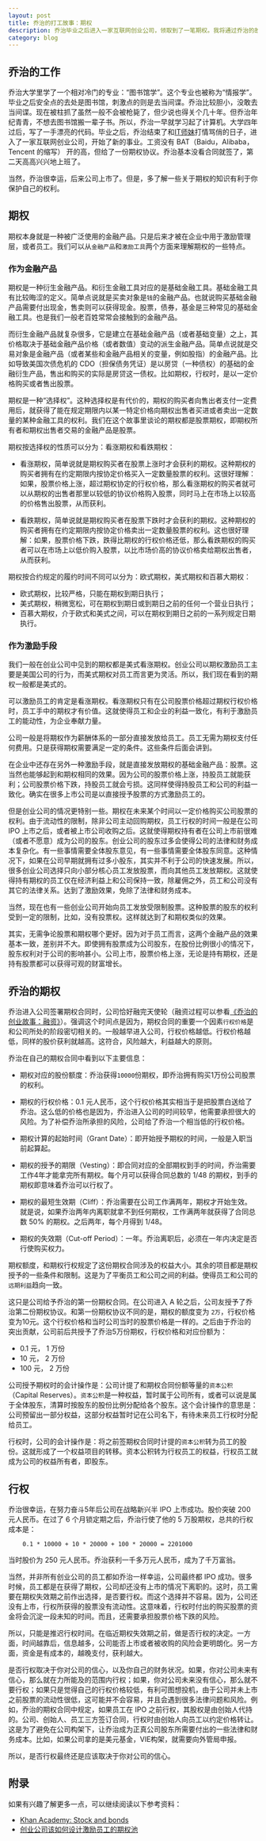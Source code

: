 ```yaml
---
layout: post
title: 乔治的打工故事：期权
description: 乔治毕业之后进入一家互联网创业公司，领取到了一笔期权。我将通过乔治的故事了解一下期权
category: blog
---
```


## 乔治的工作

乔治大学里学了一个相对冷门的专业：“图书馆学”。这个专业也被称为“情报学”。毕业之后安全点的去处是图书馆，刺激点的则是去当间谍。乔治比较胆小，没敢去当间谍。现在被柱抓了虽然一般不会被枪毙了，但少说也得关个几十年。但乔治年纪青青，不想去图书馆搬一辈子书。所以，乔治一早就学习起了计算机。大学四年过后，写了一手漂亮的代码。毕业之后，乔治结束了和[IT师妹](https://www.douban.com/note/128883437/)打情骂俏的日子，进入了一家互联网创业公司，开始了新的事业。工资没有 BAT（Baidu，Alibaba，Tencent 的缩写） 开的高，但给了一份期权协议。乔治基本没看合同就签了，第二天高高兴兴地上班了。

当然，乔治很幸运，后来公司上市了。但是，多了解一些关于期权的知识有利于你保护自己的权利。

## 期权

期权本身就是一种被广泛使用的金融产品。只是后来才被在企业中用于激励管理层，或者员工。我们可以从`金融产品`和`激励工具`两个方面来理解期权的一些特点。

### 作为金融产品

期权是一种衍生金融产品。和衍生金融工具对应的是基础金融工具。基础金融工具有比较晦涩的定义。简单点说就是买卖对象是`钱`的金融产品。也就说购买基础金融产品需要付出现金，售卖则可以获得现金。股票，债券，基金是三种常见的基础金融工具。也是我们一般老百姓常常会接触到的金融产品。

而衍生金融产品就复杂很多，它是建立在基础金融产品（或者基础变量）之上，其价格取决于基础金融产品价格（或者数值）变动的派生金融产品。简单点说就是交易对象是金融产品（或者某些和金融产品相关的变量，例如股指）的金融产品。比如导致美国次债危机的 CDO（担保债务凭证）是以房贷（一种债权）的基础的金融衍生产品，售出和购买的实际是房贷这一债权。比如期权，行权时，是以一定价格购买或者售出股票。

期权是一种“选择权”。这种选择权是有代价的，期权的购买者向售出者支付一定费用后，就获得了能在规定期限内以某一特定价格向期权出售者买进或者卖出一定数量的某种金融工具的权利。我们在这个故事里谈论的期权都是股票期权，即期权所有者和期权出售者交易的金融产品是股票。

期权按选择权的性质可以分为：看涨期权和看跌期权：

- 看涨期权，简单说就是期权购买者在股票上涨时才会获利的期权。这种期权的购买者拥有在约定期限内按协定价格买入一定数量股票的权利。这很好理解：如果，股票价格上涨，超过期权协定的行权价格，那么看涨期权的购买者就可以从期权的出售者那里以较低的协议价格购入股票，同时马上在市场上以较高的价格售出股票，从而获利。

- 看跌期权，简单说就是期权购买者在股票下跌时才会获利的期权。这种期权的购买者拥有在约定期限内按协定价格卖出一定数量股票的权利。这也很好理解：如果，股票价格下跌，跌得比期权的行权价格还低，那么看跌期权的购买者可以在市场上以低价购入股票，以比市场价高的协议价格卖给期权出售者，从而获利。

期权按合约规定的履约时间不同可以分为：欧式期权，美式期权和百慕大期权：

- 欧式期权，比较严格，只能在期权到期日执行；
- 美式期权，稍微宽松，可在期权到期日或到期日之前的任何一个营业日执行；
- 百慕大期权，介于欧式和美式之间，可以在期权到期日之前的一系列规定日期执行。

### 作为激励手段

我们一般在创业公司中见到的期权都是美式看涨期权。创业公司以期权激励员工主要是美国公司的行为，而美式期权对员工而言更为灵活。所以，我们现在看到的期权一般都是美式的。

可以激励员工的肯定是看涨期权。看涨期权只有在公司股票价格超过期权行权价格时，员工手中的期权才有价值。这就使得员工和企业的利益一致化，有利于激励员工的能动性，为企业奉献力量。

公司一般是将期权作为薪酬体系的一部分直接发放给员工。员工无需为期权支付任何费用。只是获得期权需要满足一定的条件。这些条件后面会讲到。

在企业中还存在另外一种激励手段，就是直接发放期权的基础金融产品：股票。这当然也能够起到和期权相同的效果。因为公司的股票价格上涨，持股员工就能获利；公司股票价格下跌，持股员工就会亏损。这同样使得持股员工和公司的利益一致化。确实在很多上市公司是以直接授予股票的方式激励员工的。

但是创业公司的情况更特别一些。期权在未来某个时间以一定价格购买公司股票的权利。由于流动性的限制，除非公司主动回购期权，员工行权的时间一般是在公司 IPO 上市之后，或者被上市公司收购之后。这就使得期权持有者在公司上市前很难（或者不愿意）成为公司的股东。创业公司的股东过多会使得公司的法律和财务成本复杂化。有一些事情需要全体股东意见，有一些事情需要全体股东同意。这种情况下，如果在公司早期就拥有过多小股东，其实并不利于公司的快速发展。所以，很多创业公司选择只向小部分核心员工发放股票，而向其他员工发放期权。这就使得持有期权的员工仅在经济利益上和公司保持一致，除雇佣之外，员工和公司没有其它的法律关系。达到了激励效果，免除了法律和财务成本。

当然，现在也有一些创业公司开始向员工发放受限制股票。这种股票的股东的权利受到一定的限制，比如，没有投票权。这样就达到了和期权类似的效果。

其实，无需争论股票和期权哪个更好。因为对于员工而言，这两个金融产品的效果基本一致，差别并不大。即使拥有股票成为公司股东，在股份比例很小的情况下，股东权利对于公司的影响甚小。公司上市，股票价格上涨，无论是持有期权，还是持有股票都可以获得可观的财富增长。

## 乔治的期权

乔治进入公司签署期权合同时，公司恰好融完天使轮（融资过程可以参看[《乔治的创业故事：融资》](http://lincode.github.io/Startup-Stock)）。强调这个时间点是因为，期权合同的重要一个因素`行权价格`是和公司所处的阶段密切相关的。一般越早进入公司，行权价格越低。行权价格越低，同样的股价获利就越高。这符合，风险越大，利益越大的原则。

乔治在自己的期权合同中看到以下主要信息：

- 期权对应的股份额度：乔治获得`10000`份期权，即乔治拥有购买1万份公司股票的权利。
- 期权的行权价格：0.1 元人民币，这个行权价格其实相当于是把股票白送给了乔治。这么低的价格也是因为，乔治进入公司的时间较早，他需要承担很大的风险。为了补偿乔治所承担的风险，公司给了乔治一个相当低的行权价格。

- 期权计算的起始时间（Grant Date）：即开始授予期权的时间，一般是入职当前起算起。
- 期权的授予的期限（Vesting）：即合同对应的全部期权到手的时间，乔治需要工作4年才能拿完所有期权。每个月可以获得合同总数的 1/48 的期权，到手的期权即意味着乔治可以行权了。
- 期权的最短生效期（Cliff）：乔治需要在公司工作满两年，期权才开始生效。就是说，如果乔治两年内离职就拿不到任何期权，工作满两年就获得了合同总数 50% 的期权。之后两年，每个月得到 1/48。
- 期权的失效期（Cut-off Period）：一年。乔治离职后，必须在一年内决定是否行使购买权力。

期权额度，和期权行权规定了这份期权合同涉及的权益大小。其余的项目都是期权授予的一些条件和限制。这是为了平衡员工和公司之间的利益。使得员工和公司的`远期利益`趋向一致。

这只是公司给予乔治的第一份期权合同。在公司进入 A 轮之后，公司友授予了乔治第二份期权协议。和第一份期权协议不同的是，期权的额度变为 `2万`，行权价格变为10元。这个行权价格和当时公司当时的股票价格是一样的。之后由于乔治的突出贡献，公司前后共授予了乔治5万份期权，行权价格和对应份额为：

- 0.1 元， 1 万份
- 10 元， 2 万份
- 100 元， 2 万份

公司授予期权时的会计操作是：公司计提了和期权合同份额等量的`资本公积`（Capital Reserves）。`资本公积`是一种权益，暂时属于公司所有，或者可以说是属于全体股东，清算时按股东的股份比例分配给各个股东。这个会计操作的意思是：公司预留出一部分权益，这部分权益暂时记在公司名下，有待未来员工行权时分配给员工。

行权时，公司的会计操作是：将之前签期权合同时计提的`资本公积`转为员工的股份。这就形成了一个权益项目的转移。资本公积转为行权员工的权益，行权员工就成为公司的权益所有者，即股东。

## 行权

乔治很幸运，在努力奋斗5年后公司在战略新兴半 IPO 上市成功。股价突破 200 元人民币。在过了 6 个月锁定期之后，乔治行使了他的 5 万股期权，总共的行权成本是：

```
	0.1 * 10000 + 10 * 20000 + 100 * 20000 = 2201000
```

当时股价为 250 元人民币。乔治获利一千多万元人民币，成为了千万富翁。

当然，并非所有创业公司的员工都如乔治一样幸运，公司最终都 IPO 成功。很多时候，员工都是在获得了期权，公司却还没有上市的情况下离职的。这时，员工需要在期权失效期之前作出选择，是否要行权。而这个选择并不容易。因为，公司还没有上市，行权所获得的股票没有流动性。这意味着，行权时付出的购买股票的资金将会沉淀一段未知的时间。而且，还需要承担股票价格下跌的风险。

所以，只能是推迟行权时间。在临近期权失效期之前，做是否行权的决定。一方面，时间越靠后，信息越多，公司能否上市或者被收购的风险会更明朗化。另一方面，资金是有成本的，越晚支付，获利越大。

是否行权取决于你对公司的信心，以及你自己的财务状况。如果，你对公司未来有信心，那么就在力所能及的范围内行权；如果，你对公司未来没有信心，那么就不要行权；如果只是觉得自己的行权价格较低，有利可图想投机，由于公司并未上市之前股票的流动性很低，这可能并不会容易，并且会遇到很多法律问题和风险。例如，乔治的期权合同中规定，如果员工在 IPO 之前行权，其股权是由创始人代持的。公司、创始人、员工三方签订合同，行权时由创始人向员工以约定价格转让。这是为了避免在公司构架下，让乔治成为正真公司股东所需要付出的一些法律和财务成本。比如，如果公司拿的是美元基金，VIE构架，就需要向外管局申报。

所以，是否行权最终还是应该取决于你对公司的信心。

## 附录

如果有兴趣了解更多一点，可以继续阅读以下参考资料：

- [Khan Academy: Stock and bonds](https://www.khanacademy.org/economics-finance-domain/core-finance/stock-and-bonds)
- [创业公司该如何设计激励员工的期权池](http://36kr.com/p/87499.html)
